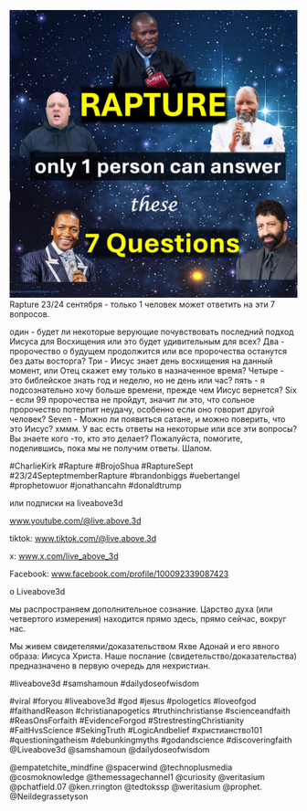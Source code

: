 ![Video cover image](../cover.jpg)
Rapture 23/24 сентября - только 1 человек может ответить на эти 7 вопросов.

один - будет ли некоторые верующие почувствовать последний подход Иисуса для Восхищения или это будет удивительным для всех?
Два - пророчество о будущем продолжится или все пророчества останутся без даты восторга?
Три - Иисус знает день восхищения на данный момент, или Отец скажет ему только в назначенное время?
Четыре - это библейское знать год и неделю, но не день или час?
пять - я подсознательно хочу больше времени, прежде чем Иисус вернется?
Six - если 99 пророчества не пройдут, значит ли это, что сольное пророчество потерпит неудачу, особенно если оно говорит другой человек?
Seven - Можно ли появиться сатане, и можно поверить, что это Иисус?
хммм.
У вас есть ответы на некоторые или все эти вопросы?
Вы знаете кого -то, кто это делает?
Пожалуйста, помогите, поделившись, пока мы не получим ответы.
Шалом.


#CharlieKirk #Rapture #BrojoShua #RaptureSept #23/24SepteptmemberRapture #brandonbiggs #uebertangel #prophetowuor #jonathancahn #donaldtrump

или подписки на liveabove3d

www.youtube.com/@live.above.3d

tiktok: www.tiktok.com/@live.above.3d

x: www.x.com/live_above_3d

Facebook: www.facebook.com/profile/100092339087423

о Liveabove3d

мы распространяем дополнительное сознание. Царство духа (или четвертого измерения) находится прямо здесь, прямо сейчас, вокруг нас.

Мы живем свидетелями/доказательством Яхве Адонай и его явного образа: Иисуса Христа. Наше послание (свидетельство/доказательства) предназначено в первую очередь для нехристиан.


#liveabove3d #samshamoun #dailydoseofwisdom

#viral #foryou #liveabove3d #god #jesus #pologetics #loveofgod #faithandReason #christianapogetics #truthinchristianse #scienceandfaith #ReasOnsForfaith #EvidenceForgod #StrestrestingChristianity #FaitHvsScience #SekingTruth #LogicAndbelief #христианство101 #questioningatheism #debunkingmyths #godandscience #discoveringfaith @Liveabove3d @samshamoun @dailydoseofwisdom

@empatetchite_mindfine @spacerwind @technoplusmedia @cosmoknowledge @themessagechannel1 @curiosity @veritasium @pchatfield.07 @ken.rrington @tedtokssp @weritasium @prophet. @Neildegrassetyson









